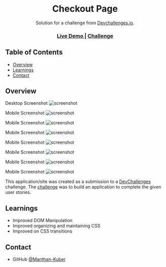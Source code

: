<!-- Please update value in the {}  -->

<h1 align="center">Checkout Page</h1>

<div align="center">
   Solution for a challenge from  <a href="http://devchallenges.io" target="_blank">Devchallenges.io</a>.
</div>

<div align="center">
  <h3>
    <a href="https://manthan-kuber.github.io/edie-homepage/">
      Live Demo
    </a>
    <span> | </span>
    <a href="https://devchallenges.io/challenges/xobQBuf8zWWmiYMIAZe0">
      Challenge
    </a>
  </h3>
</div>

<!-- TABLE OF CONTENTS -->

## Table of Contents

- [Overview](#overview)
- [Learnings](#learnings)
- [Contact](#contact)

<!-- OVERVIEW -->

## Overview

Desktop Screenshot
![screenshot](deskSS.png)

Mobile Screenshot
![screenshot](mobSS1.png)

Mobile Screenshot
![screenshot](mobSS2.png)

Mobile Screenshot
![screenshot](mobSS3.png)

Mobile Screenshot
![screenshot](mobSS4.png)

Mobile Screenshot
![screenshot](mobSS5.png)

Mobile Screenshot
![screenshot](mobSS6.png)

Mobile Screenshot
![screenshot](mobSS7.png)

This application/site was created as a submission to a [DevChallenges](https://devchallenges.io/challenges) challenge. The [challenge](https://devchallenges.io/challenges/OEKdUZ6xs0h99C38XVht) was to build an application to complete the given user stories.

## Learnings

- Improved DOM Manipulation
- Improved organizing and maintaining CSS
- Improved on CSS transitions 

## Contact

- GitHub [@Manthan-Kuber](https://github.com/Manthan-Kuber)
